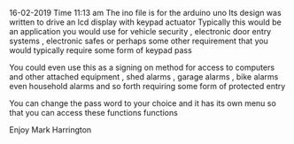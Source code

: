 16-02-2019
Time 11:13 am 
The ino file is for the arduino uno Its design was written to drive an lcd display with keypad actuator Typically this would be an application you would use for vehicle security , electronic door entry systems , electronic safes or perhaps some other requirement that you would typically require some form of keypad pass

You could even use this as a signing on method for access to computers and other attached equipment , shed alarms , garage alarms , bike alarms even household alarms and so forth requiring some form of protected entry

You can change the pass word to your choice and it has its own menu so that you can access these functions functions


Enjoy Mark Harrington
